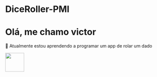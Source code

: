 ﻿# DiceRoller-PMI
# Olá, me chamo victor

🌱 Atualmente estou aprendendo a programar um app de rolar um dado 


<img src=https://cdn.pixabay.com/photo/2012/04/05/01/24/dice-25637_960_720.png width="60" height="60">








